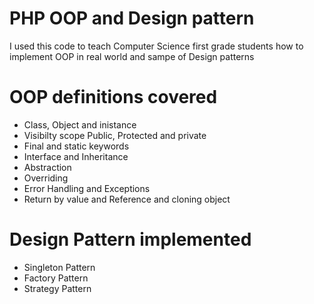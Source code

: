 # PHP OOP and Design pattern 

 I used this code to teach Computer Science first grade students how to implement OOP in real world and sampe of Design patterns  

 
# OOP definitions covered

 * Class, Object and inistance
 * Visibilty scope Public, Protected and private
 * Final and static keywords
 * Interface and Inheritance 
 * Abstraction
 * Overriding 
 * Error Handling and Exceptions
 * Return by value and Reference and cloning object
 
 
# Design Pattern implemented
 
 * Singleton Pattern
 * Factory Pattern
 * Strategy Pattern
  
 